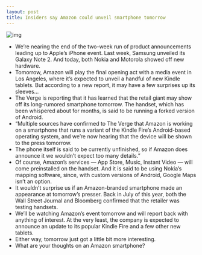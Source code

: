 ```yaml
---
layout: post
title: Insiders say Amazon could unveil smartphone tomorrow
---
```

![img](http://media.idownloadblog.com/wp-content/uploads/2012/07/amazon-phone.jpg)
* We’re nearing the end of the two-week run of product announcements leading up to Apple’s iPhone event. Last week, Samsung unveiled its Galaxy Note 2. And today, both Nokia and Motorola showed off new hardware.
* Tomorrow, Amazon will play the final opening act with a media event in Los Angeles, where it’s expected to unveil a handful of new Kindle tablets. But according to a new report, it may have a few surprises up its sleeves…
* The Verge is reporting that it has learned that the retail giant may show off its long-rumored smartphone tomorrow. The handset, which has been whispered about for months, is said to be running a forked version of Android.
* “Multiple sources have confirmed to The Verge that Amazon is working on a smartphone that runs a variant of the Kindle Fire’s Android-based operating system, and we’re now hearing that the device will be shown to the press tomorrow.
* The phone itself is said to be currently unfinished, so if Amazon does announce it we wouldn’t expect too many details.”
* Of course, Amazon’s services — App Store, Music, Instant Video — will come preinstalled on the handset. And it is said to be using Nokia’s mapping software, since, with custom versions of Android, Google Maps isn’t an option.
* It wouldn’t surprise us if an Amazon-branded smartphone made an appearance at tomorrow’s presser. Back in July of this year, both the Wall Street Journal and Bloomberg confirmed that the retailer was testing handsets.
* We’ll be watching Amazon’s event tomorrow and will report back with anything of interest. At the very least, the company is expected to announce an update to its popular Kindle Fire and a few other new tablets.
* Either way, tomorrow just got a little bit more interesting.
* What are your thoughts on an Amazon smartphone?


